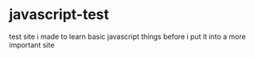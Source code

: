 # javascript-test

test site i made to learn basic javascript things before i put it into a more important site

